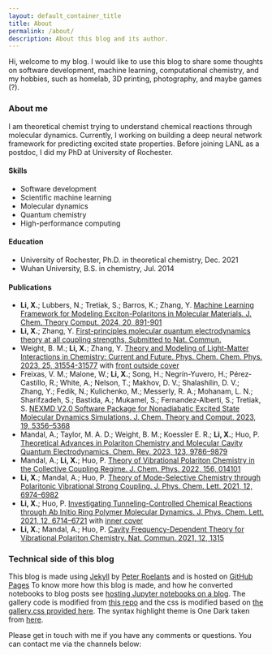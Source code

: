 ```yaml
---
layout: default_container_title
title: About
permalink: /about/
description: About this blog and its author.
---
```


Hi, welcome to my blog. I would like to use this blog to share some thoughts on
software development, machine learning, computational chemistry, and my hobbies,
such as homelab, 3D printing, photography, and maybe games (?).

### About me

I am theoretical chemist trying to understand chemical reactions through
molecular dynamics. Currently, I working on building a deep neural network
framework for predicting excited state properties. Before joining LANL as a
postdoc, I did my PhD at University of Rochester.

#### Skills

* Software development
* Scientific machine learning
* Molecular dynamics
* Quantum chemistry
* High-performance computing

#### Education

* University of Rochester, Ph.D. in theoretical chemistry, Dec. 2021
* Wuhan University, B.S. in chemistry, Jul. 2014

#### Publications

* **Li, X.**; Lubbers, N.; Tretiak, S.; Barros, K.; Zhang, Y. [Machine Learning
  Framework for Modeling Exciton-Polaritons in Molecular Materials. J. Chem.
  Theory Comput. 2024, 20,
  891-901](https://pubs.acs.org/doi/full/10.1021/acs.jctc.3c01068)
* **Li, X.**; Zhang, Y. [First-principles molecular quantum electrodynamics
  theory at all coupling strengths, Submitted to Nat.
  Commun.](https://arxiv.org/abs/2310.18228)
* Weight, B. M.; **Li, X.**; Zhang, Y. [Theory and Modeling of Light-Matter
  Interactions in Chemistry: Current and Future. Phys. Chem. Chem. Phys. 2023,
  25,
  31554-31577](https://pubs.rsc.org/en/content/articlehtml/2023/cp/d3cp01415k)
  with [front outside cover](https://doi.org/10.1039/D3CP90238B)
* Freixas, V. M.; Malone, W.; **Li, X.**; Song, H.; Negrín-Yuvero, H.;
  Pérez‐Castillo, R.; White, A.; Nelson, T.; Makhov, D. V.; Shalashilin, D. V.;
  Zhang, Y.; Fedik, N.; Kulichenko, M.; Messerly, R. A.; Mohanam, L. N.;
  Sharifzadeh, S.; Bastida, A.; Mukamel, S.; Fernandez‐Alberti, S.; Tretiak, S.
  [NEXMD V2.0 Software Package for Nonadiabatic Excited State Molecular Dynamics
  Simulations. J. Chem. Theory and Comput. 2023, 19,
  5356–5368](https://pubs.acs.org/doi/10.1021/acs.jctc.3c00583)
* Mandal, A.; Taylor, M. A. D.; Weight, B. M.; Koessler E. R.; **Li, X.**; Huo,
  P. [Theoretical Advances in Polariton Chemistry and Molecular Cavity Quantum
  Electrodynamics. Chem. Rev. 2023, 123,
  9786–9879](https://pubs.acs.org/doi/full/10.1021/acs.chemrev.2c00855) 
* Mandal, A.; **Li, X.**; Huo, P. [Theory of Vibrational Polariton Chemistry in
  the Collective Coupling Regime. J. Chem. Phys. 2022, 156,
  014101](https://doi.org/10.1063/5.0074106)
* **Li, X.**; Mandal, A.; Huo, P. [Theory of Mode-Selective Chemistry through
  Polaritonic Vibrational Strong Coupling. J. Phys. Chem. Lett. 2021, 12,
  6974–6982](https://pubs.acs.org/doi/full/10.1021/acs.jpclett.1c01847)
* **Li, X.**; Huo, P. [Investigating Tunneling-Controlled Chemical Reactions
  through Ab Initio Ring Polymer Molecular Dynamics. J. Phys. Chem. Lett. 2021,
  12, 6714–6721](https://pubs.acs.org/doi/full/10.1021/acs.jpclett.1c01630) with
  [inner cover](https://pubs.acs.org/cms/10.1021/jpclcd.2021.12.issue-28/asset/jpclcd.2021.12.issue-28.xlargecover-2.jpg)
* **Li, X.**; Mandal, A.; Huo, P. [Cavity Frequency-Dependent Theory for
  Vibrational Polariton Chemistry. Nat. Commun. 2021, 12,
  1315](https://www.nature.com/articles/s41467-021-21610- )


### Technical side of this blog

This blog is made using [Jekyll][jekyll] by [Peter Roelants][peterroelants] and
is hosted on [GitHub Pages][gh_pages] To know more how this blog is made, and
how he converted notebooks to blog posts see [hosting Jupyter notebooks on a
blog][tech]. The gallery code is modified from [this repo][gallery] and the css
is modified based on [the gallery.css provided here][gallery_css]. The syntax
highlight theme is One Dark taken from [here][syntax_css].

Please get in touch with me if you have any comments or questions. You can
contact me via the channels below:

<span>
	<a href="https://github.com/tautomer" target="_blank"><i class="fab fa-github fa-3x fa-fw"></i></a>
	<a href="https://www.linkedin.com/in/xinyang-li-chemist/" target="_blank"><i class="fab fa-linkedin fa-3x fa-fw"></i></a>
	<a href="https://twitter.com/XinyangLiChem" target="_blank"><i class="fab fa-twitter fa-3x fa-fw"></i></a>
	<a href="https://www.instagram.com/ringpolymer/" target="_blank"><i class="fab fa-instagram fa-3x fa-fw"></i></a>
	<a href="mailto:lix@lanl.gov" target="_blank"><i class="fas fa-envelope fa-3x fa-fw"></i></a>
</span>

[jekyll]: https://help.github.com/articles/using-jekyll-with-pages/
[peterroelants]: https://github.com/peterroelants
[gh_pages]: https://pages.github.com/
[tech]: https://peterroelants.github.io/posts/about-this-blog/
[gallery]: https://github.com/opieters/jekyll-image-gallery-example
[syntax_css]: https://github.com/mgyongyosi/OneDarkJekyll/blob/master/syntax-one-dark.css
[gallery_css]: https://github.com/mtailanian/mtailanian.github.io